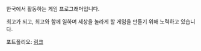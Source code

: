 한국에서 활동하는 게임 프로그래머입니다.

최고가 되고, 최고와 함께 일하며 세상을 놀라게 할 게임을 만들기 위해 노력하고 있습니다.

포트폴리오: [링크](https://persistent-lilac-f5f.notion.site/187613d09c45805e946cf2336055f326?pvs=74)
